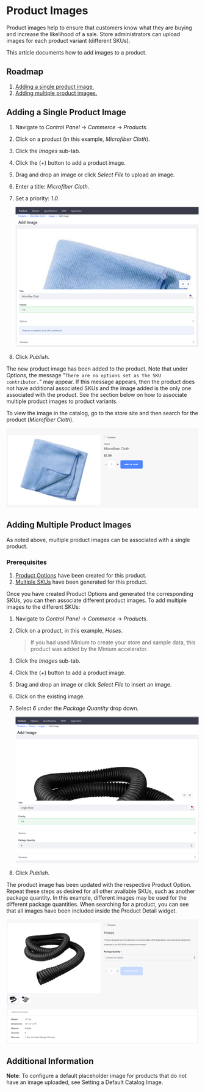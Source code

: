 # Product Images

Product images help to ensure that customers know what they are buying and increase the likelihood of a sale. Store administrators can upload images for each product variant (different SKUs).

This article documents how to add images to a product.

## Roadmap

1. [Adding a single product image.](#adding-a-single-product-image)
2. [Adding multiple product images.](#adding-multiple-product-images)

## Adding a Single Product Image

1. Navigate to  _Control Panel_ → _Commerce_ → _Products_.
1. Click on a product (in this example, _Microfiber Cloth_).
1. Click the _Images_ sub-tab.
1. Click the (+) button to add a product image.
1. Drag and drop an image or click _Select File_ to upload an image.
1. Enter a title: _Microfiber Cloth_.
1. Set a priority: _1.0_.

    ![Adding a product image](./images/01.png)

1. Click _Publish_.

The new product image has been added to the product. Note that under _Options_, the message "`There are no options set as the SKU contributor.`" may appear. If this message appears, then the product does not have additional associated SKUs and the image added is the only one associated with the product. See the section below on how to associate multiple product images to product variants.

To view the image in the catalog, go to the store site and then search for the product (_Microfiber Cloth_).

![Viewing product](./images/02.png)

## Adding Multiple Product Images

As noted above, multiple product images can be associated with a single product.

### Prerequisites

1. [Product Options](../../customizing-your-product-with-product-options/README.md) have been created for this product.
2. [Multiple SKUs](../catalog/adding-skus-to-your-products.md) have been generated for this product.

Once you have created Product Options and generated the corresponding SKUs, you can then associate different product images. To add multiple images to the different SKUs:

1. Navigate to _Control Panel_ → _Commerce_ → _Products_.
2. Click on a product, in this example, _Hoses_.
    >If you had used Minium to create your store and sample data, this product was added by the Minium accelerator.
3. Click the _Images_ sub-tab.
4. Click the (+) button to add a product image.
5. Drag and drop an image or click _Select File_ to insert an image.
6. Click on the existing image.
7. Select _6_ under the _Package Quantity_ drop down.

    ![Adding an image](./images/04.png)

8. Click _Publish_.

The product image has been updated with the respective Product Option. Repeat these steps as desired for all other available SKUs, such as another package quantity. In this example, different images may be used for the different package quantities. When searching for a product, you can see that all images have been included inside the Product Detail widget.

![Images in Product Detail widget](./images/05.png)

## Additional Information

**Note**: To configure a default placeholder image for products that do not have an image uploaded, see Setting a Default Catalog Image.
